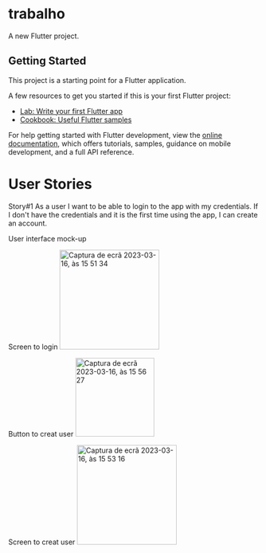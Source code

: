 # trabalho

A new Flutter project.

## Getting Started

This project is a starting point for a Flutter application.

A few resources to get you started if this is your first Flutter project:

- [Lab: Write your first Flutter app](https://docs.flutter.dev/get-started/codelab)
- [Cookbook: Useful Flutter samples](https://docs.flutter.dev/cookbook)

For help getting started with Flutter development, view the
[online documentation](https://docs.flutter.dev/), which offers tutorials,
samples, guidance on mobile development, and a full API reference.

# User Stories
Story#1
As a user I want to be able to login to the app with my credentials. If I don't have the credentials and it is the first time using the app, I can create an account.

User interface mock-up

Screen to login
<img width="200" alt="Captura de ecrã 2023-03-16, às 15 51 34" src="https://user-images.githubusercontent.com/93987310/225676002-d8d4a6a1-0d2c-4cbf-a697-29ec9f334402.png">

Button to creat user
<img width="158" alt="Captura de ecrã 2023-03-16, às 15 56 27" src="https://user-images.githubusercontent.com/93987310/225678213-a8015a4a-e5f7-4113-a190-cc429e4be20c.png">

Screen to creat user
<img width="200" alt="Captura de ecrã 2023-03-16, às 15 53 16" src="https://user-images.githubusercontent.com/93987310/225676825-65438809-1681-4454-a891-455314fd7610.png">

